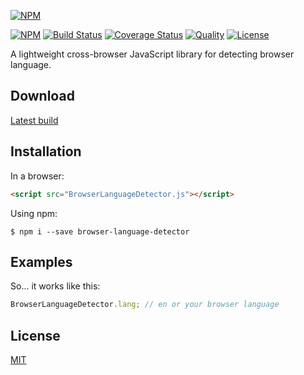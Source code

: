 [![NPM](https://nodei.co/npm/browser-language-detector.png?global=true)](https://nodei.co/npm/browser-language-detector/)

[![NPM][npm]][npm-url]
[![Build Status][build]][build-url]
[![Coverage Status][coverage]][coverage-url]
[![Quality][quality]][quality-url]
[![License][license]][license-url]

A lightweight cross-browser JavaScript library for detecting browser language.

## Download

[Latest build](https://raw.githubusercontent.com/pushandplay/browser-language-detector/master/dist/BrowserLanguageDetector.min.js)

## Installation

In a browser:
```html
<script src="BrowserLanguageDetector.js"></script>
```

Using npm:
```shell
$ npm i --save browser-language-detector
```

## Examples

So... it works like this:

```javascript
BrowserLanguageDetector.lang; // en or your browser language
```

## License

  [MIT](LICENSE)


[npm]: https://img.shields.io/npm/v/browser-language-detector.svg
[npm-url]: https://www.npmjs.com/package/browser-language-detector

[build]: https://travis-ci.org/pushandplay/browser-language-detector.svg?branch=master
[build-url]: https://travis-ci.org/pushandplay/browser-language-detector

[coverage]: https://coveralls.io/repos/github/pushandplay/browser-language-detector/badge.svg?branch=master
[coverage-url]: https://coveralls.io/github/pushandplay/browser-language-detector?branch=master

[quality]: https://www.bithound.io/github/pushandplay/browser-language-detector/badges/score.svg
[quality-url]: https://www.bithound.io/github/pushandplay/browser-language-detector

[license]: https://img.shields.io/github/license/pushandplay/browser-language-detector.svg
[license-url]: https://github.com/pushandplay/browser-language-detector/blob/master/LICENSE